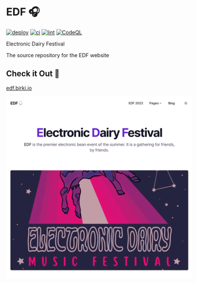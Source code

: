 # EDF 🎧

[![deploy](https://github.com/GrantBirki/edf/actions/workflows/deploy.yml/badge.svg)](https://github.com/GrantBirki/edf/actions/workflows/deploy.yml) [![ci](https://github.com/GrantBirki/edf/actions/workflows/ci.yml/badge.svg)](https://github.com/GrantBirki/edf/actions/workflows/ci.yml) [![lint](https://github.com/GrantBirki/edf/actions/workflows/lint.yml/badge.svg)](https://github.com/GrantBirki/edf/actions/workflows/lint.yml) [![CodeQL](https://github.com/GrantBirki/edf/actions/workflows/codeql-analysis.yml/badge.svg)](https://github.com/GrantBirki/edf/actions/workflows/codeql-analysis.yml)

Electronic Dairy Festival

The source repository for the EDF website

## Check it Out 🔗

[edf.birki.io](https://edf.birki.io)

![example](src/assets/images/default.png)
